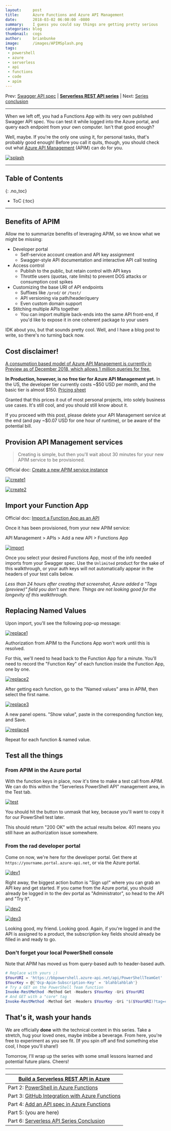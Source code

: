 ```yaml
---
layout:     post
title:      Azure Functions and Azure API Management
date:       2018-03-02 06:00:00 -0800
summary:    I guess you could say things are getting pretty serious
categories: blog
thumbnail:  cogs
author:     brianbunke
image:      /images/APIMSplash.png
tags:
 - powershell
 - azure
 - serverless
 - api
 - functions
 - code
 - apim
---
```


Prev: [Swagger API spec] \| **[Serverless REST API series]** \| Next: [Series conclusion]

---

When we left off, you had a Functions App with its very own published Swagger API spec. You can test it while logged into the Azure portal, and query each endpoint from your own computer. Isn't that good enough?

Well, maybe. If you're the only one using it, for personal tasks, that's probably good enough! Before you call it quits, though, you should check out what [Azure API Management] (APIM) can do for you.

[![splash](/images/APIMSplash.png)](/images/APIMSplash.png)

---

## Table of Contents
{: .no_toc}

- ToC
{:toc}

---

## Benefits of APIM

Allow me to summarize benefits of leveraging APIM, so we know what we might be missing:

- Developer portal
    - Self-service account creation and API key assignment
    - Swagger-style API documentation and interactive API call testing
- Access control
    - Publish to the public, but retain control with API keys
    - Throttle users (quotas, rate limits) to prevent DOS attacks or consumption cost spikes
- Customizing the base URI of API endpoints
    - Suffixes like `/prod/` or `/test/`
    - API versioning via path/header/query
    - Even custom domain support
- Stitching multiple APIs together
    - You can import multiple back-ends into the same API front-end, if you'd like to expose it in one coherent package to your users

IDK about you, but that sounds pretty cool. Well, and I have a blog post to write, so there's no turning back now.

## Cost disclaimer!

[A consumption based model of Azure API Management is currently in Preview as of December 2018, which allows 1 million queries for free.](https://azure.microsoft.com/en-us/updates/api-management-consumption-tier-is-in-preview/)

**In Production, however, is no free tier for Azure API Management yet.** In the US, the developer tier currently costs ~$50 USD per month, and the basic tier is almost $150. [Pricing sheet]

Granted that this prices it out of most personal projects, into solely business use cases. It's still cool, and you should still know about it.

If you proceed with this post, please delete your API Management service at the end (and pay ~$0.07 USD for one hour of runtime), or be aware of the potential bill.

## Provision API Management services

> Creating is simple, but then you'll wait about 30 minutes for your new APIM service to be provisioned.

Official doc: [Create a new APIM service instance]

[![create1](/images/APIM1.png)](/images/APIM1.png)

[![create2](/images/APIM2.png)](/images/APIM2.png)

## Import your Function App

Official doc: [Import a Function App as an API]

Once it has been provisioned, from your new APIM service:

API Management > APIs > Add a new API > Functions App

[![import](/images/APIM3.png)](/images/APIM3.png)

Once you select your desired Functions App, most of the info needed imports from your Swagger spec. Use the `Unlimited` product for the sake of this walkthrough, or your auth keys will not automatically appear in the headers of your test calls below.

_Less than 24 hours after creating that screenshot, Azure added a "Tags (preview)" field you don't see there. Things are not looking good for the longevity of this walkthrough._

## Replacing Named Values

Upon import, you'll see the following pop-up message:

[![replace1](/images/APIM4.png)](/images/APIM4.png)

Authorization from APIM to the Functions App won't work until this is resolved.

For this, we'll need to head back to the Function App for a minute. You'll need to record the "Function Key" of each function inside the Function App, one by one.

[![replace2](/images/APIM5.png)](/images/APIM5.png)

After getting each function, go to the "Named values" area in APIM, then select the first name.

[![replace3](/images/APIM6.png)](/images/APIM6.png)

A new panel opens. "Show value", paste in the corresponding function key, and Save.

[![replace4](/images/APIM7.png)](/images/APIM7.png)

Repeat for each function & named value.

## Test all the things

### From APIM in the Azure portal

With the function keys in place, now it's time to make a test call from APIM. We can do this within the "Serverless PowerShell API" management area, in the Test tab.

[![test](/images/APIM8.png)](/images/APIM8.png)

You should hit the button to unmask that key, because you'll want to copy it for our PowerShell test later.

This should return "200 OK" with the actual results below. 401 means you still have an authorization issue somewhere.

### From the rad developer portal

Come on now, we're here for the developer portal. Get there at `https://yourname.portal.azure-api.net`, or via the Azure portal.

[![dev1](/images/APIM9.png)](/images/APIM9.png)

Right away, the biggest action button is "Sign up!" where you can grab an API key and get started. If you came from the Azure portal, you should already be logged in to the dev portal as "Administrator", so head to the API and "Try It".

[![dev2](/images/APIM10.png)](/images/APIM10.png)

[![dev3](/images/APIM11.png)](/images/APIM11.png)

Looking good, my friend. Looking good. Again, if you're logged in and the API is assigned to a product, the subscription key fields should already be filled in and ready to go.

### Don't forget your local PowerShell console

Note that APIM has moved us from query-based auth to header-based auth.

```powershell
# Replace with yours ;)
$YourURI = 'https://bbpowershell.azure-api.net/api/PowerShellTeamGet'
$YourKey = @{'Ocp-Apim-Subscription-Key' = 'blahblahblah'}
# Try a GET on the PowerShell Team function
Invoke-RestMethod -Method Get -Headers $YourKey -Uri $YourURI
# And GET with a "core" tag
Invoke-RestMethod -Method Get -Headers $YourKey -Uri "$($YourURI)?tag=core"
```

## That's it, wash your hands

We are officially **done** with the technical content in this series. Take a stretch, hug your loved ones, maybe imbibe a beverage. From here, you're free to experiment as you see fit. (If you spin off and find something else cool, I hope you'll share!)

Tomorrow, I'll wrap up the series with some small lessons learned and potential future plans. Cheers!

---

|[Build a Serverless REST API in Azure]|
|---|
| Part 2: [PowerShell in Azure Functions] |
| Part 3: [GitHub Integration with Azure Functions] |
| Part 4: [Add an API spec in Azure Functions] |
| Part 5: (you are here) |
| Part 6: [Serverless API Series Conclusion] |



[Azure API Management]: https://azure.microsoft.com/en-us/services/api-management/

[Pricing sheet]: https://azure.microsoft.com/en-us/pricing/details/api-management/

[Create a new APIM service instance]: https://docs.microsoft.com/en-us/azure/api-management/get-started-create-service-instance

[Import a Function App as an API]: https://docs.microsoft.com/en-us/azure/api-management/import-function-app-as-api

[Serverless REST API series]:               /blog/2018/02/26/serverless-api-in-azure/
[Build a Serverless REST API in Azure]:     /blog/2018/02/26/serverless-api-in-azure/
[PowerShell in Azure Functions]:            /blog/2018/02/27/powershell-in-azure-functions/
[GitHub Integration with Azure Functions]:  /blog/2018/02/28/github-integration-with-azure-functions/
[Swagger API spec]:                         /blog/2018/03/01/azure-functions-swagger-spec/
[Add an API spec in Azure Functions]:       /blog/2018/03/01/azure-functions-swagger-spec/
[Series conclusion]:                        /blog/2018/03/03/serverless-api-conclusion/
[Serverless API Series Conclusion]:         /blog/2018/03/03/serverless-api-conclusion/
